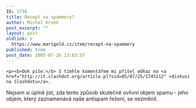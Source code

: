```yaml
---
ID: 1736
title: Recept na spammery?
author: Michal Krsek
post_excerpt: ""
layout: post
oldlink: >
  https://www.marigold.cz/item/recept-na-spammery
published: true
post_date: 2005-07-26 13:03:57
---
```

	<p><b>Ook píše:</b> S tímhle komentářem mi přišel odkaz na <a href="http://it.slashdot.org/article.pl?sid=05/07/25/1745212" >diskusi na Slashdotu</a>.
Nejsem si úplně jist, zda tento způsob skutečně ovlivní objem spamu -
jeho objem, který zaznamenává naše antispam řešení, se nezměnil.<br />
<br />
</p>
